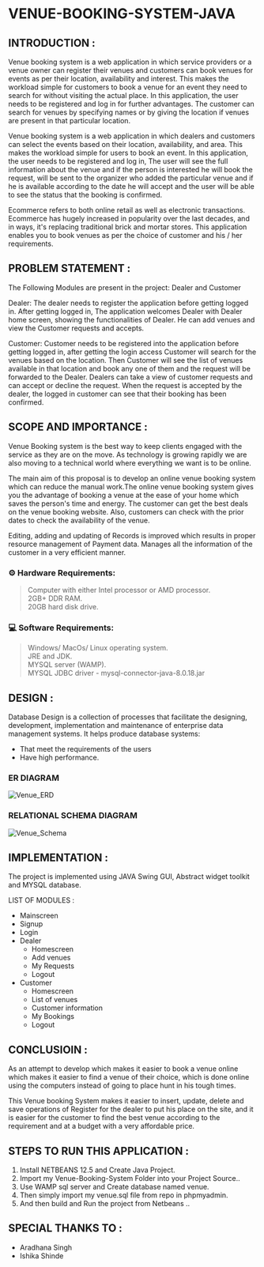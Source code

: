# VENUE-BOOKING-SYSTEM-JAVA

## INTRODUCTION :

Venue booking system is a web application in which service providers or a venue owner can
register their venues and customers can book venues for events as per their location,
availability and interest. This makes the workload simple for customers to book a venue for
an event they need to search for without visiting the actual place. In this application, the user
needs to be registered and log in for further advantages. The customer can search for venues
by specifying names or by giving the location if venues are present in that particular location.

Venue booking system is a web application in which dealers and customers can select the
events based on their location, availability, and area. This makes the workload simple for
users to book an event. In this application, the user needs to be registered and log in,
The user will see the full information about the venue and if the person is interested he will
book the request, will be sent to the organizer who added the particular venue and if he is
available according to the date he will accept and the user will be able to see the status that
the booking is confirmed.

Ecommerce refers to both online retail as well as electronic transactions. Ecommerce has
hugely increased in popularity over the last decades, and in ways, it's replacing traditional
brick and mortar stores. This application enables you to book venues as per the choice of
customer and his / her requirements.


## PROBLEM STATEMENT :

The Following Modules are present in the project: Dealer and Customer

Dealer: The dealer needs to register the application before getting logged in. After getting
logged in, The application welcomes Dealer with Dealer home screen, showing the
functionalities of Dealer. He can add venues and view the Customer requests and accepts.

Customer: Customer needs to be registered into the application before getting logged in, after
getting the login access Customer will search for the venues based on the location. Then
Customer will see the list of venues available in that location and book any one of them and
the request will be forwarded to the Dealer. Dealers can take a view of customer requests and
can accept or decline the request. When the request is accepted by the dealer, the logged in
customer can see that their booking has been confirmed.


## SCOPE AND IMPORTANCE :

Venue Booking system is the best way to keep clients engaged with the service as they are
on the move. As technology is growing rapidly we are also moving to a technical world
where everything we want is to be online.

The main aim of this proposal is to develop an online venue booking system which can
reduce the manual work.The online venue booking system gives you the advantage of
booking a venue at the ease of your home which saves the person's time and energy. The
customer can get the best deals on the venue booking website. Also, customers can check
with the prior dates to check the availability of the venue.

Editing, adding and updating of Records is improved which results in proper resource
management of Payment data. Manages all the information of the customer in a very
efficient manner.


### ⚙️ Hardware Requirements:

> Computer with either Intel processor or AMD processor.              
> 2GB+ DDR RAM.                                               
> 20GB hard disk drive.


### 💻 Software Requirements:

> Windows/ MacOs/ Linux operating system.                         
> JRE and JDK.                                                   
> MYSQL server (WAMP).                                               
> MYSQL JDBC driver - mysql-connector-java-8.0.18.jar             



## DESIGN :

Database Design is a collection of processes that facilitate the designing, development, implementation and maintenance of enterprise data management systems.
It helps produce database systems:
- That meet the requirements of the users
- Have high performance.

### ER DIAGRAM 

![Venue_ERD](https://user-images.githubusercontent.com/53951343/145387587-1b94cc9d-cf1e-4ecb-9e5b-6993fe9ddaea.jpg)


### RELATIONAL SCHEMA DIAGRAM 

![Venue_Schema](https://user-images.githubusercontent.com/53951343/145387752-b3e843f3-72cc-4427-a33c-7b6a533befb9.jpg)


## IMPLEMENTATION :

The project is implemented using JAVA Swing GUI, Abstract widget toolkit and MYSQL database. 

LIST OF MODULES :

* Mainscreen
* Signup
* Login
* Dealer
  - Homescreen
  - Add venues
  - My Requests
  - Logout
* Customer
  - Homescreen
  - List of venues
  - Customer information
  - My Bookings
  - Logout


## CONCLUSIOIN :

As an attempt to develop which makes it easier to book a venue online which makes it easier to
find a venue of their choice, which is done online using the computers instead of going to place
hunt in his tough times.

This Venue booking System makes it easier to insert, update, delete and save operations of
Register for the dealer to put his place on the site, and it is easier for the customer to find the best
venue according to the requirement and at a budget with a very affordable price.

## STEPS TO RUN THIS APPLICATION :

1. Install NETBEANS 12.5 and Create Java Project.
2. Import my Venue-Booking-System Folder into your Project Source..
3. Use WAMP sql server and Create database named venue.
4. Then simply import my venue.sql file from repo in phpmyadmin.
5. And then build and Run the project from Netbeans ..

## SPECIAL THANKS TO : 
* Aradhana Singh
* Ishika Shinde
